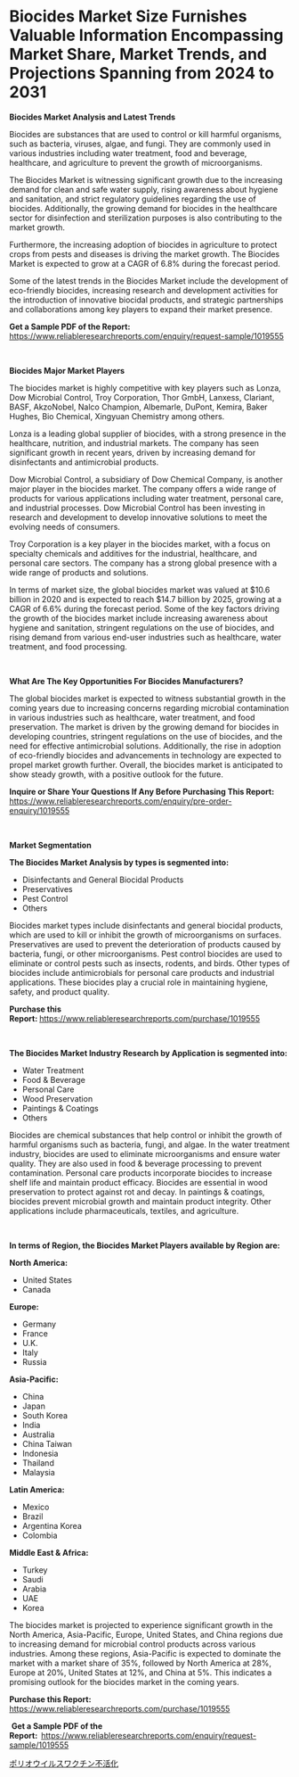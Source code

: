 <p><h1>Biocides Market Size Furnishes Valuable Information Encompassing Market Share, Market Trends, and Projections Spanning from 2024 to 2031</h1></p><p><strong>Biocides Market Analysis and Latest Trends</strong></p>
<p><p>Biocides are substances that are used to control or kill harmful organisms, such as bacteria, viruses, algae, and fungi. They are commonly used in various industries including water treatment, food and beverage, healthcare, and agriculture to prevent the growth of microorganisms. </p><p>The Biocides Market is witnessing significant growth due to the increasing demand for clean and safe water supply, rising awareness about hygiene and sanitation, and strict regulatory guidelines regarding the use of biocides. Additionally, the growing demand for biocides in the healthcare sector for disinfection and sterilization purposes is also contributing to the market growth.</p><p>Furthermore, the increasing adoption of biocides in agriculture to protect crops from pests and diseases is driving the market growth. The Biocides Market is expected to grow at a CAGR of 6.8% during the forecast period. </p><p>Some of the latest trends in the Biocides Market include the development of eco-friendly biocides, increasing research and development activities for the introduction of innovative biocidal products, and strategic partnerships and collaborations among key players to expand their market presence.</p></p>
<p><strong>Get a Sample PDF of the Report:&nbsp;</strong> <a href="https://www.reliableresearchreports.com/enquiry/request-sample/1019555">https://www.reliableresearchreports.com/enquiry/request-sample/1019555</a></p>
<p>&nbsp;</p>
<p><strong>Biocides Major Market Players</strong></p>
<p><p>The biocides market is highly competitive with key players such as Lonza, Dow Microbial Control, Troy Corporation, Thor GmbH, Lanxess, Clariant, BASF, AkzoNobel, Nalco Champion, Albemarle, DuPont, Kemira, Baker Hughes, Bio Chemical, Xingyuan Chemistry among others.</p><p>Lonza is a leading global supplier of biocides, with a strong presence in the healthcare, nutrition, and industrial markets. The company has seen significant growth in recent years, driven by increasing demand for disinfectants and antimicrobial products.</p><p>Dow Microbial Control, a subsidiary of Dow Chemical Company, is another major player in the biocides market. The company offers a wide range of products for various applications including water treatment, personal care, and industrial processes. Dow Microbial Control has been investing in research and development to develop innovative solutions to meet the evolving needs of consumers.</p><p>Troy Corporation is a key player in the biocides market, with a focus on specialty chemicals and additives for the industrial, healthcare, and personal care sectors. The company has a strong global presence with a wide range of products and solutions.</p><p>In terms of market size, the global biocides market was valued at $10.6 billion in 2020 and is expected to reach $14.7 billion by 2025, growing at a CAGR of 6.6% during the forecast period. Some of the key factors driving the growth of the biocides market include increasing awareness about hygiene and sanitation, stringent regulations on the use of biocides, and rising demand from various end-user industries such as healthcare, water treatment, and food processing.</p></p>
<p>&nbsp;</p>
<p><strong>What Are The Key Opportunities For Biocides Manufacturers?</strong></p>
<p><p>The global biocides market is expected to witness substantial growth in the coming years due to increasing concerns regarding microbial contamination in various industries such as healthcare, water treatment, and food preservation. The market is driven by the growing demand for biocides in developing countries, stringent regulations on the use of biocides, and the need for effective antimicrobial solutions. Additionally, the rise in adoption of eco-friendly biocides and advancements in technology are expected to propel market growth further. Overall, the biocides market is anticipated to show steady growth, with a positive outlook for the future.</p></p>
<p><strong>Inquire or Share Your Questions If Any Before Purchasing This Report:</strong> <a href="https://www.reliableresearchreports.com/enquiry/pre-order-enquiry/1019555">https://www.reliableresearchreports.com/enquiry/pre-order-enquiry/1019555</a></p>
<p>&nbsp;</p>
<p><strong>Market Segmentation</strong></p>
<p><strong>The Biocides Market Analysis by types is segmented into:</strong></p>
<p><ul><li>Disinfectants and General Biocidal Products</li><li>Preservatives</li><li>Pest Control</li><li>Others</li></ul></p>
<p><p>Biocides market types include disinfectants and general biocidal products, which are used to kill or inhibit the growth of microorganisms on surfaces. Preservatives are used to prevent the deterioration of products caused by bacteria, fungi, or other microorganisms. Pest control biocides are used to eliminate or control pests such as insects, rodents, and birds. Other types of biocides include antimicrobials for personal care products and industrial applications. These biocides play a crucial role in maintaining hygiene, safety, and product quality.</p></p>
<p><strong>Purchase this Report:&nbsp;</strong><a href="https://www.reliableresearchreports.com/purchase/1019555">https://www.reliableresearchreports.com/purchase/1019555</a></p>
<p>&nbsp;</p>
<p><strong>The Biocides Market Industry Research by Application is segmented into:</strong></p>
<p><ul><li>Water Treatment</li><li>Food & Beverage</li><li>Personal Care</li><li>Wood Preservation</li><li>Paintings & Coatings</li><li>Others</li></ul></p>
<p><p>Biocides are chemical substances that help control or inhibit the growth of harmful organisms such as bacteria, fungi, and algae. In the water treatment industry, biocides are used to eliminate microorganisms and ensure water quality. They are also used in food & beverage processing to prevent contamination. Personal care products incorporate biocides to increase shelf life and maintain product efficacy. Biocides are essential in wood preservation to protect against rot and decay. In paintings & coatings, biocides prevent microbial growth and maintain product integrity. Other applications include pharmaceuticals, textiles, and agriculture.</p></p>
<p>&nbsp;</p>
<p><strong>In terms of Region, the Biocides Market Players available by Region are:</strong></p>
<p>
    <p> <strong> North America: </strong>
        <ul>
            <li>United States</li>
            <li>Canada</li>
        </ul>
        </p> 
    <p> <strong> Europe: </strong>
        <ul>
            <li>Germany</li>
            <li>France</li>
            <li>U.K.</li>
            <li>Italy</li>
            <li>Russia</li>
        </ul>
        </p> 
    <p> <strong> Asia-Pacific: </strong>
        <ul>
            <li>China</li>
            <li>Japan</li>
            <li>South Korea</li>
            <li>India</li>
            <li>Australia</li>
            <li>China Taiwan</li>
            <li>Indonesia</li>
            <li>Thailand</li>
            <li>Malaysia</li>
        </ul>
        </p> 
    <p> <strong> Latin America: </strong>
        <ul>
            <li>Mexico</li>
            <li>Brazil</li>
            <li>Argentina Korea</li>
            <li>Colombia</li>
        </ul>
        </p> 
    <p> <strong> Middle East & Africa: </strong>
        <ul>
            <li>Turkey</li>
            <li>Saudi</li>
            <li>Arabia</li>
            <li>UAE</li>
            <li>Korea</li>
        </ul>
    </p>
    </p>
<p><p>The biocides market is projected to experience significant growth in the North America, Asia-Pacific, Europe, United States, and China regions due to increasing demand for microbial control products across various industries. Among these regions, Asia-Pacific is expected to dominate the market with a market share of 35%, followed by North America at 28%, Europe at 20%, United States at 12%, and China at 5%. This indicates a promising outlook for the biocides market in the coming years.</p></p>
<p><strong>Purchase this Report: </strong><a href="https://www.reliableresearchreports.com/purchase/1019555">https://www.reliableresearchreports.com/purchase/1019555</a></p>
<p>&nbsp;<strong>Get a Sample PDF of the Report:&nbsp;&nbsp;</strong><a href="https://www.reliableresearchreports.com/enquiry/request-sample/1019555">https://www.reliableresearchreports.com/enquiry/request-sample/1019555</a></p>
<p><strong></strong></p>
<p><p><a href="https://github.com/zekaoe592392/Market-Research-Report-List-1/blob/main/7389760193272.md">ポリオウイルスワクチン不活化</a></p></p>
